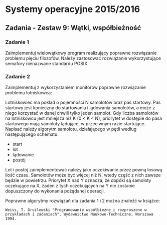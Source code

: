 # Systemy operacyjne 2015/2016

## Zadania - Zestaw 9: Wątki, współbieżność

### Zadanie 1

Zaimplementuj wielowątkowy program realizujący poprawne rozwiązanie problemu pięciu filozofów. Należy zastosować rozwiązanie wykorzystujące semafory nienazwane standardu POSIX.

### Zadanie 2

Zaimplementuj z wykorzystaniem monitorów poprawne rozwiązanie problemu lotniskowca:

Lotniskowiec ma pokład o pojemności N samolotów oraz pas startowy. Pas startowy jest konieczny do startowania i lądowania samolotów, a może z niego korzystać w danej chwili tylko jeden samolot. Gdy liczba samolotów na lotniskowcu jest mniejsza niż K (0 < K < N), priorytet w dostępie do pasa startowego mają samoloty lądujące, w przeciwnym razie startujące.
Napisać należy algorytm samolotu, działającego w pętli według następującego schematu:
* start
* lot
* lądowanie
* postój

Lot i postój zaimplementować należy jako oczekiwanie przez pewną losową ilość czasu. Samolotów może być więcej niż N, wtedy część z nich zawsze będzie w powietrzu. Priorytet X nad Y oznacza, że dopóki są samoloty oczekujące na X, żaden z tych oczekujących na Y nie zostanie dopuszczony do wykonania pożądanej operacji.

Poprawne algorytmy rozwiązań dla zadania 1 i 2 można znaleźć w książce:

`Weiss, T. Gruźlewski "Programowanie współbieżne i rozproszone w przykładach i zadaniach", Wydawnictwo Naukowo-Techniczne, Warszawa 1994.`
